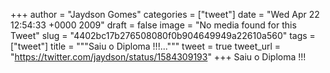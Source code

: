 
+++
author = "Jaydson Gomes"
categories = ["tweet"]
date = "Wed Apr 22 12:54:33 +0000 2009"
draft = false
image = "No media found for this Tweet"
slug = "4402bc17b276508080f0b904649949a22610a560"
tags = ["tweet"]
title = """Saiu o Diploma !!!..."""
tweet = true
tweet_url = "https://twitter.com/jaydson/status/1584309193"
+++
Saiu o Diploma !!!
